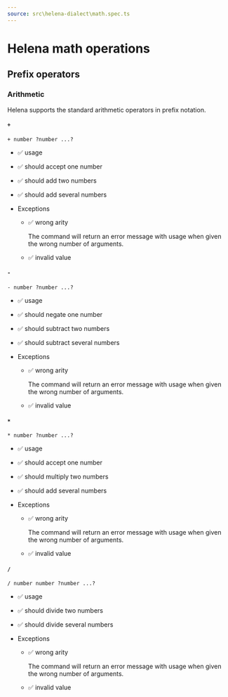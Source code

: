 ```yaml
---
source: src\helena-dialect\math.spec.ts
---
```

# <a id=""></a>Helena math operations


## <a id="Prefix_operators"></a>Prefix operators


### <a id="Prefix_operators_Arithmetic"></a>Arithmetic

Helena supports the standard arithmetic operators in prefix notation.


#### <a id="Prefix_operators_Arithmetic_"></a>`+`

```lna
+ number ?number ...?
```

- ✅ usage
- ✅ should accept one number
- ✅ should add two numbers
- ✅ should add several numbers

- Exceptions

  - ✅ wrong arity

    The command will return an error message with usage when given
    the wrong number of arguments.

  - ✅ invalid value

#### <a id="Prefix_operators_Arithmetic_"></a>`-`

```lna
- number ?number ...?
```

- ✅ usage
- ✅ should negate one number
- ✅ should subtract two numbers
- ✅ should subtract several numbers

- Exceptions

  - ✅ wrong arity

    The command will return an error message with usage when given
    the wrong number of arguments.

  - ✅ invalid value

#### <a id="Prefix_operators_Arithmetic_"></a>`*`

```lna
* number ?number ...?
```

- ✅ usage
- ✅ should accept one number
- ✅ should multiply two numbers
- ✅ should add several numbers

- Exceptions

  - ✅ wrong arity

    The command will return an error message with usage when given
    the wrong number of arguments.

  - ✅ invalid value

#### <a id="Prefix_operators_Arithmetic_"></a>`/`

```lna
/ number number ?number ...?
```

- ✅ usage
- ✅ should divide two numbers
- ✅ should divide several numbers

- Exceptions

  - ✅ wrong arity

    The command will return an error message with usage when given
    the wrong number of arguments.

  - ✅ invalid value

